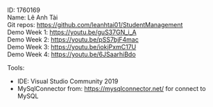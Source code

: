 ID: 1760169<br/>
Name: Lê Anh Tài<br/>
Git repos: https://github.com/leanhtai01/StudentManagement<br/>
Demo Week 1: https://youtu.be/guS37GN_i_A<br/>
Demo Week 2: https://youtu.be/pSS7bjF4mac<br/>
Demo Week 3: https://youtu.be/iokjPxmC17U<br/>
Demo Week 4: https://youtu.be/6JSaarhiBdo<br/>

Tools:<br/>
- IDE: Visual Studio Community 2019<br/>
- MySqlConnector from: https://mysqlconnector.net/ for connect to MySQL<br/>
